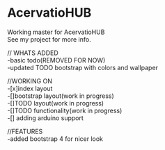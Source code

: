 # AcervatioHUB
Working master for AcervatioHUB  
See my project for more info.  
  
// WHATS ADDED  
-basic todo(REMOVED FOR NOW)  
-updated TODO bootstrap with colors and wallpaper    
  
//WORKING ON  
-[x]index layout  
-[]bootstrap layout(work in progress)  
-[]TODO layout(work in progress)  
-[]TODO functionality(work in progress)  
-[] adding arduino support  
  
//FEATURES  
-added bootstrap 4 for nicer look  

